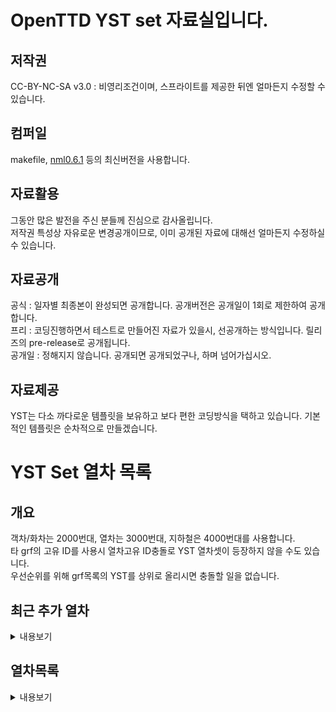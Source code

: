 # OpenTTD YST set 자료실입니다.
## 저작권
 CC-BY-NC-SA v3.0 : 비영리조건이며, 스프라이트를 제공한 뒤엔 얼마든지 수정할 수 있습니다.<br>

## 컴퍼일
makefile, [nml0.6.1](https://github.com/OpenTTD/nml) 등의 최신버전을 사용합니다.<br>

## 자료활용
그동안 많은 발전을 주신 분들께 진심으로 감사올립니다.<br>
저작권 특성상 자유로운 변경공개이므로, 이미 공개된 자료에 대해선 얼마든지 수정하실 수 있습니다.<br>

## 자료공개
공식 : 일자별 최종본이 완성되면 공개합니다. 공개버전은 공개일이 1회로 제한하여 공개합니다.<br>
프리 : 코딩진행하면서 테스트로 만들어진 자료가 있을시, 선공개하는 방식입니다. 릴리즈의 pre-release로 공개됩니다.<br>
공개일 : 정해지지 않습니다. 공개되면 공개되었구나, 하며 넘어가십시오.<br>

## 자료제공
YST는 다소 까다로운 템플릿을 보유하고 보다 편한 코딩방식을 택하고 있습니다. 기본적인 템플릿은 순차적으로 만들겠습니다.<br>

# YST Set 열차 목록
## 개요
객차/화차는 2000번대, 열차는 3000번대, 지하철은 4000번대를 사용합니다. <br>
타 grf의 고유 ID를 사용시 열차고유 ID충돌로 YST 열차셋이 등장하지 않을 수도 있습니다.<br>
우선순위를 위해 grf목록의 YST를 상위로 올리시면 충돌할 일을 없습니다.<br>

## 최근 추가 열차
<details markdown="1">
<summary>내용보기</summary>
<table>
	<thead>
		<tr>
			<th>구분</th><th>ID</th><th>열차이름</th><th>도입년도</th><th>열차속도</th><th>수송량</th>
		</tr>
	</thead>
	<tbody>
        	<tr>
			<td rowspan="4">일반열차</td>
		</tr>
		<tr>
			<td rowspan="3">3052</td>
		</tr>
		<tr>
			<td colspan="4"><img src="docs/img/YST/ITX_SM2_Red.png" alt="ITX-SM2 Red"></td>
		</tr>
		<tr>
			<td>ITX-SM2 빨강도색</td><td>2020년</td><td>181km/h</td><td>운전차량 160, 객차차량 200</td>
		</tr>
		<!-- // ITX-SM2 빨강-->
		<tr>
			<td rowspan="4">일반열차</td>
		</tr>
		<tr>
			<td rowspan="3">3052</td>
		</tr>
		<tr>
			<td colspan="4"><img src="docs/img/YST/ITX_SM2_Green.png" alt="ITX-SM2 Green"></td>
		</tr>
		<tr>
			<td>ITX-SM2 녹색도색</td><td>2020년</td><td>181km/h</td><td>운전차량 160, 객차차량 200</td>
		</tr>
		<!-- // ITX-SM2 녹색-->
		<tr>
			<td rowspan="4">일반열차</td>
		</tr>
		<tr>
			<td rowspan="3">3052</td>
		</tr>
		<tr>
			<td colspan="4"><img src="docs/img/YST/ITX_SM2_White.png" alt="ITX-SM2 White"></td>
		</tr>
		<tr>
			<td>ITX-SM2 흰색도색</td><td>2020년</td><td>181km/h</td><td>운전차량 160, 객차차량 200</td>
		</tr>
		<!-- // ITX-SM2 흰색-->
		<tr>
			<td rowspan="4">고속열차</td>
		</tr>
		<tr>
			<td rowspan="3">3053</td>
		</tr>
		<tr>
			<td colspan="4"><img src="docs/img/YST/KTX_SC2_Blue.png" alt="KTX SC2 Blue"></td>
		</tr>
		<tr>
			<td>KTX-SC2 파랑도색</td><td>2020년</td><td>362km/h</td><td>객차차량 116</td>
		</tr>
		<!-- // KTX-SC2 파랑-->
		<tr>
			<td rowspan="4">고속열차</td>
		</tr>
		<tr>
			<td rowspan="3">3053</td>
		</tr>
		<tr>
			<td colspan="4"><img src="docs/img/YST/KTX_SC2_Green.png" alt="KTX SC2 Green"></td>
		</tr>
		<tr>
			<td>KTX-SC2 녹색도색</td><td>2020년</td><td>362km/h</td><td>객차차량 116</td>
		</tr>
		<!-- // KTX-SC2 녹색-->
		<tr>
			<td rowspan="4">고속열차</td>
		</tr>
		<tr>
			<td rowspan="3">3053</td>
		</tr>
		<tr>
			<td colspan="4"><img src="docs/img/YST/KTX_SC2_White.png" alt="KTX SC2 White"></td>
		</tr>
		<tr>
			<td>KTX-SC2 흰색도색</td><td>2020년</td><td>362km/h</td><td>객차차량 116</td>
		</tr>
		<!-- // KTX-SC2 흰색-->
        <tr>
			<td rowspan="4">일반열차</td>
		</tr>
		<tr>
			<td rowspan="3">3054</td>
		</tr>
		<tr>
			<td colspan="4"><img src="docs/img/YST/NRT2_Blue.png" alt="NRT2 Blue"></td>
		</tr>
		<tr>
			<td>NRT2 파랑도색</td><td>2020년</td><td>181km/h</td><td>운전차량 160, 객차차량 116</td>
		</tr>
		<!-- // NRT2 파랑-->
        <tr>
			<td rowspan="4">일반열차</td>
		</tr>
		<tr>
			<td rowspan="3">3054</td>
		</tr>
		<tr>
			<td colspan="4"><img src="docs/img/YST/NRT2_Green.png" alt="NRT2 Green"></td>
		</tr>
		<tr>
			<td>NRT2 녹색도색</td><td>2020년</td><td>181km/h</td><td>운전차량 160, 객차차량 116</td>
		</tr>
		<!-- // NRT2 녹색-->
        <tr>
			<td rowspan="4">일반열차</td>
		</tr>
		<tr>
			<td rowspan="3">3054</td>
		</tr>
		<tr>
			<td colspan="4"><img src="docs/img/YST/NRT2_White.png" alt="NRT2 White"></td>
		</tr>
		<tr>
			<td>NRT2 흰색도색</td><td>2020년</td><td>181km/h</td><td>운전차량 160, 객차차량 116</td>
		</tr>
		<!-- // NRT2 흰색-->
</table>
</details>

## 열차목록
<details markdown="2">
<summary>내용보기</summary>
<table>
    <thead>
        <tr>
            <th>열차<th>도입</th><th>열차속도</th>
        </tr>
    </thead>
	<tbody>
		<tr>
			<td colspan="2">2001 : 1층 공통객차</td>
		</tr>
		<tr>
			<td><img src="docs/img/YST/2001.png" alt="2001"></td><td>1978</td><td></td>
		</tr>
		<!-- // 2001-->
		<tr>
			<td colspan="2">2002 : 2층 공통객차</td>
		</tr>
		<tr>
			<td><img src="docs/img/YST/2002.png" alt="2002"></td><td>2020</td><td></td>
		</tr>
		<!-- // 2002-->
		<tr>
			<td colspan="2">2003 : TGV Poste 화차</td>
		</tr>
		<tr>
			<td><img src="docs/img/YST/2003.png" alt="2003"></td><td>1978</td><td></td>
		</tr>
		<!-- // 2003-->
		<tr>
			<td colspan="2">2004 : YFX용 화차</td>
		</tr>
		<tr>
			<td><img src="docs/img/YST/2004.png" alt="2004"></td><td>2020</td><td></td>
		</tr>
		<!-- // 2004-->
		<tr>
			<td colspan="2">2005 : 평판화차</td>
		</tr>
		<tr>
			<td><img src="docs/img/YST/2005.png" alt="2005"></td><td>1967</td><td></td>
		</tr>
		<!-- // 2005-->
		<tr>
			<td colspan="2">2006 : 평판화차 - 미국형</td>
		</tr>
		<tr>
			<td><img src="docs/img/YST/2006.png" alt="2006"></td><td>1967</td><td></td>
		</tr>
		<!-- // 2006-->
		<tr>
			<td colspan="2">2007 : 평판유조 화차</td>
		</tr>
		<tr>
			<td><img src="docs/img/YST/2007.png" alt="2007"></td><td>1967</td><td></td>
		</tr>
		<!-- // 2007-->
		<tr>
			<td colspan="2">2008 : 유조차</td>
		</tr>
		<tr>
			<td></td><td>1967</td><td></td>
		</tr>
		<!-- // 2008-->
		<tr>
			<td colspan="2">2009 : YPW 1층 객차</td>
		</tr>
		<tr>
			<td>추가예정</td><td>1967</td><td></td>
		</tr>
		<!-- // 2009-->
		<tr>
			<td colspan="2">2010 : YPW 2층 객차</td>
		</tr>
		<tr>
			<td></td><td>2020</td><td></td>
		</tr>
		<!-- // 2010-->
		<tr>
			<td colspan="2">2011 : YPW 침대차</td>
		</tr>
		<tr>
			<td>추가예정</td><td>1967</td><td></td>
		</tr>
		<!-- // 2011-->
		<tr>
			<td colspan="2">2012 : YPW 발전차</td>
		</tr>
		<tr>
			<td></td><td>1967</td><td></td>
		</tr>
		<!-- // 2012-->
		<tr>
			<td colspan="2">2013 : YPW 수화물차</td>
		</tr>
		<tr>
			<td>추가예정</td><td>1967</td><td></td>
		</tr>
		<!-- // 2013-->
		<tr>
			<td colspan="2">2014 : (예정) 무궁화 2층객차</td>
		</tr>
		<tr>
			<td></td><td>2020</td><td></td>
		</tr>
		<!-- // 2014-->
		<tr>
			<td colspan="2">3001 : AGV</td>
		</tr>
		<tr>
			<td>추가예정</td><td>2012</td><td>362km/h<td></td>
		</tr>
		<!-- // 3001-->
		<tr>
			<td colspan="2">3002 : AGV Cool</td>
		</tr>
		<tr>
			<td></td><td>2020</td><td>430km/h<td></td>
		</tr>
		<!-- // 3002-->
		<tr>
			<td colspan="2">3003 : AVE</td>
		</tr>
		<tr>
			<td></td><td>2012</td><td>362km/h<td></td>
		</tr>
		<!-- // 3003-->
		<tr>
			<td colspan="2">3004 : AVE Velaro</td>
		</tr>
		<tr>
			<td></td><td>2006</td><td>362km/h<td></td>
		</tr>
		<!-- // 3004-->
		<tr>
			<td colspan="2">3005 : BB15048</td>
		</tr>
		<tr>
			<td></td><td>1971</td><td>181km/h<td></td>
		</tr>
		<!-- // 3005-->
		<tr>
			<td colspan="2">3006 : CRH1</td>
		</tr>
		<tr>
			<td></td><td>2007</td><td>260km/h<td></td>
		</tr>
		<!-- // 3006-->
		<tr>
			<td colspan="2">3007 : CRH3</td>
		</tr>
		<tr>
			<td></td><td>2017</td><td>362km/h<td></td>
		</tr>
		<!-- // 3007-->
		<tr>
			<td colspan="2">3008 : CRH362A</td>
		</tr>
		<tr>
			<td></td><td>2017</td><td>362km/h<td></td>
		</tr>
		<!-- // 3008-->
		<tr>
			<td colspan="2">3009 : CRH430A</td>
		</tr>
		<tr>
			<td></td><td>2017</td><td>430km/h<td></td>
		</tr>
		<!-- // 3009-->
		<tr>
			<td colspan="2">3010 : CRH600A-Test</td>
		</tr>
		<tr>
			<td></td><td>2017</td><td>600km/h<td></td>
		</tr>
		<!-- // 3010-->
		<tr>
			<td colspan="2">3011 : CRV600</td>
		</tr>
		<tr>
			<td></td><td>2012</td><td>600km/h<td></td>
		</tr>
		<!-- // 3011-->
		<tr>
			<td colspan="2">3012 : Dr. Yellow</td>
		</tr>
		<tr>
			<td></td><td>2007</td><td>600km/h<td></td>
		</tr>
		<!-- // 3012-->
		<tr>
			<td colspan="2">3013 : E300</td>
		</tr>
		<tr>
			<td></td><td>1992</td><td>362km/h<td></td>
		</tr>
		<!-- // 3013-->
		<tr>
			<td colspan="2">3014 : E320</td>
		</tr>
		<tr>
			<td></td><td>2014</td><td>362km/h<td></td>
		</tr>
		<!-- // 3014-->
		<tr>
			<td colspan="2">3015 : EMU260</td>
		</tr>
		<tr>
			<td></td><td>2020</td><td>260km/h<td></td>
		</tr>
		<!-- // 3015-->
		<tr>
			<td colspan="2">3016 : Glory 600</td>
		</tr>
		<tr>
			<td></td><td>2020</td><td>600km/h<td></td>
		</tr>
		<!-- // 3016-->
		<tr>
			<td colspan="2">3017 : GT26CW</td>
		</tr>
		<tr>
			<td></td><td>1967</td><td>181km/h<td></td>
		</tr>
		<!-- // 3017-->
		<tr>
			<td colspan="2">3018 : HEMU-430</td>
		</tr>
		<tr>
			<td></td><td>2007</td><td>430km/h<td></td>
		</tr>
		<!-- // 3018-->
		<tr>
			<td colspan="2">3019 : HMX</td>
		</tr>
		<tr>
			<td></td><td>2020</td><td>260km/h<td></td>
		</tr>
		<!-- // 3019-->
		<tr>
			<td colspan="2">3020 : ICE-SP</td>
		</tr>
		<tr>
			<td></td><td>2020</td><td>362km/h<td></td>
		</tr>
		<!-- // 3020-->
		<tr>
			<td colspan="2">3021 : ICE3</td>
		</tr>
		<tr>
			<td></td><td>1997</td><td>362km/h<td></td>
		</tr>
		<!-- // 3021-->
		<tr>
			<td colspan="2">3022 : KTX-N</td>
		</tr>
		<tr>
			<td></td><td>2020</td><td>362km/h<td></td>
		</tr>
		<!-- // 3022-->
		<tr>
			<td colspan="2">3023 : NJ2</td>
		</tr>
		<tr>
			<td></td><td>2006</td><td>181km/h<td></td>
		</tr>
		<!-- // 3023-->
		<tr>
			<td colspan="2">3024 : NKX</td>
		</tr>
		<tr>
			<td></td><td>2020</td><td>181km/h<td></td>
		</tr>
		<!-- // 3024-->
		<tr>
			<td colspan="2">3025 : 신칸센 500계</td>
		</tr>
		<tr>
			<td></td><td>1996</td><td>362km/h<td></td>
		</tr>
		<!-- // 3025-->
		<tr>
			<td colspan="2">3026 : 신칸센 500계 Cool</td>
		</tr>
		<tr>
			<td></td><td>2020</td><td>430km/h<td></td>
		</tr>
		<!-- // 3026-->
		<tr>
			<td colspan="2">3027 : 신칸센 500계 SP</td>
		</tr>
		<tr>
			<td></td><td>2020</td><td>430km/h<td></td>
		</tr>
		<!-- // 3027-->
		<tr>
			<td colspan="2">3028 : 신칸센 800계</td>
		</tr>
		<tr>
			<td></td><td>1996</td><td>260km/h<td></td>
		</tr>
		<!-- // 3028-->
		<tr>
			<td colspan="2">3029 : 신칸센 E5</td>
		</tr>
		<tr>
			<td></td><td>2011</td><td>362km/h<td></td>
		</tr>
		<!-- // 3029-->
		<tr>
			<td colspan="2">3030 : 신칸센 E6</td>
		</tr>
		<tr>
			<td></td><td>2011</td><td>362km/h<td></td>
		</tr>
		<!-- // 3030-->
		<tr>
			<td colspan="2">3031 : 신칸센 E7</td>
		</tr>
		<tr>
			<td></td><td>2014</td><td>362km/h<td></td>
		</tr>
		<!-- // 3031-->
		<tr>
			<td colspan="2">3032 : 신칸센 N700</td>
		</tr>
		<tr>
			<td></td><td>2007</td><td>362km/h<td></td>
		</tr>
		<!-- // 3032-->
		<tr>
			<td colspan="2">3033 : TAE</td>
		</tr>
		<tr>
			<td></td><td>2020</td><td>181km/h<td></td>
		</tr>
		<!-- // 3033-->
		<tr>
			<td colspan="2">3033 : TAE</td>
		</tr>
		<tr>
			<td></td><td>2020</td><td>260km/h<td></td>
		</tr>
		<!-- // 3033-->
		<tr>
			<td colspan="2">3034 : Talgo250</td>
		</tr>
		<tr>
			<td></td><td>2012</td><td>260km/h<td></td>
		</tr>
		<!-- // 3034-->
		<tr>
			<td colspan="2">3035 : TGV Duplex</td>
		</tr>
		<tr>
			<td></td><td>1994</td><td>362km/h<td></td>
		</tr>
		<!-- // 3035-->
		<tr>
			<td colspan="2">3036 : TGV Old</td>
		</tr>
		<tr>
			<td></td><td>1978</td><td>362km/h<td></td>
		</tr>
		<!-- // 3036-->
		<tr>
			<td colspan="2">3037 : TGV Old Duplex</td>
		</tr>
		<tr>
			<td></td><td>1994</td><td>362km/h<td></td>
		</tr>
		<!-- // 3037-->
		<tr>
			<td colspan="2">3038 : TGV Old Pos</td>
		</tr>
		<tr>
			<td></td><td>1978</td><td>362km/h<td></td>
		</tr>
		<!-- // 3038-->
		<tr>
			<td colspan="2">3039 : TGV Old Poste</td>
		</tr>
		<tr>
			<td></td><td>1978</td><td>362km/h<td></td>
		</tr>
		<!-- // 3039-->
		<tr>
			<td colspan="2">3040 : TGV Ouigo</td>
		</tr>
		<tr>
			<td></td><td>2013</td><td>362km/h<td></td>
		</tr>
		<!-- // 3040-->
		<tr>
			<td colspan="2">3041 : TGV Pos</td>
		</tr>
		<tr>
			<td></td><td>2006</td><td>362km/h<td></td>
		</tr>
		<!-- // 3041-->
		<tr>
			<td colspan="2">3042 : TGV Pos Poste</td>
		</tr>
		<tr>
			<td></td><td>2006</td><td>362km/h<td></td>
		</tr>
		<!-- // 3042-->
		<tr>
			<td colspan="2">3043 : THRS</td>
		</tr>
		<tr>
			<td></td><td>2007</td><td>362km/h<td></td>
		</tr>
		<!-- // 3043-->
		<tr>
			<td colspan="2">3044 : VTX</td>
		</tr>
		<tr>
			<td></td><td>2020</td><td>600km/h<td></td>
		</tr>
		<!-- // 3044-->
		<tr>
			<td colspan="2">3045 : YFX</td>
		</tr>
		<tr>
			<td></td><td>2020</td><td>600km/h<td></td>
		</tr>
		<!-- // 3045-->
		<tr>
			<td colspan="2">3046 : YTX</td>
		</tr>
		<tr>
			<td></td><td>2020</td><td>362km/h<td></td>
		</tr>
		<!-- // 3046-->
		<tr>
			<td colspan="2">3047 : ZEFIRO380</td>
		</tr>
		<tr>
			<td></td><td>2014</td><td>380km/h<td></td>
		</tr>
		<!-- // 3047-->
		<tr>
			<td colspan="2">3048 : ZEFIRO380 Black</td>
		</tr>
		<tr>
			<td></td><td>2020</td><td>600km/h<td></td>
		</tr>
		<!-- // 3048-->
		<tr>
			<td colspan="2">3049 : ZEFIRO380 Cool</td>
		</tr>
		<tr>
			<td></td><td>2020</td><td>430km/h<td></td>
		</tr>
		<!-- // 3049-->
		<tr>
			<td colspan="2">3050 : EMU362</td>
		</tr>
		<tr>
			<td></td><td>2020</td><td>362km/h<td></td>
		</tr>
		<!-- // 3050-->
		<tr>
			<td colspan="2">3051 : EMU180</td>
		</tr>
		<tr>
			<td></td><td>2023</td><td>181km/h<td></td>
		</tr>
		<!-- // 3051-->
		<tr>
			<td colspan="2">3052 : ITX-SM2</td>
		</tr>
		<tr>
			<td></td><td>2020</td><td>181km/h<td></td>
		</tr>
		<!-- // 3052-->
		<tr>
			<td colspan="2">3053 : KTX-SC2</td>
		</tr>
		<tr>
			<td></td><td>2020</td><td>362km/h<td></td>
		</tr>
		<!-- // 3053-->
		<tr>
			<td colspan="2">3054 : NRT2</td>
		</tr>
		<tr>
			<td></td><td>2020</td><td>181km/h<td></td>
		</tr>
		<!-- // 3054-->
		<tr>
			<td colspan="2">4001 : MTR AD Tranz CAF A형</td>
		</tr>
		<tr>
			<td><img src="docs/img/YST/4001.png" alt="4001"></td><td>1979</td><td>120km/h</td>
		</tr>
		<!-- // 4001-->
		<tr>
			<td colspan="2">4002 : MTR 메트로카멜 교류형 전동차</td>
		</tr>
		<tr>
			<td><img src="docs/img/YST/4002.png" alt="4002"></td><td>1979</td><td>120km/h</td>
		</tr>
		<!-- // 4002-->
		<tr>
			<td colspan="2">4003 : MTR 메트로카멜 직류형 전동차</td>
		</tr>
		<tr>
			<td><img src="docs/img/YST/4003.png" alt="4003"></td><td>1979</td><td>120km/h</td>
		</tr>
		<!-- // 4003-->
		<tr>
			<td colspan="2">4004 : MTR CNR 창춘 전동차</td>
		</tr>
		<tr>
			<td><img src="docs/img/YST/4004.png" alt="4004"></td><td>1979</td><td>120km/h</td>
		</tr>
		<!-- // 4004-->
		<tr>
			<td colspan="2">4005 : MTR CRRC 전동차</td>
		</tr>
		<tr>
			<td><img src="docs/img/YST/4005.png" alt="4005"></td><td>1979</td><td>120km/h</td>
		</tr>
		<!-- // 4005-->
		<tr>
			<td colspan="2">4006 : MTR 현대로템 미쓰비시 전동차</td>
		</tr>
		<tr>
			<td><img src="docs/img/YST/4006.png" alt="4006"></td><td>1979</td><td>120km/h</td>
		</tr>
		<!-- // 4006-->
		<tr>
			<td colspan="2">4007 : MTR 현대로템 R형 전동차</td>
		</tr>
		<tr>
			<td><img src="docs/img/YST/4007.png" alt="4007"></td><td>1979</td><td>120km/h</td>
		</tr>
		<!-- // 4007-->
		<tr>
			<td colspan="2">4008 : MTR IKK SP 1900</td>
		</tr>
		<tr>
			<td><img src="docs/img/YST/4008.png" alt="4008"></td><td>1979</td><td>120km/h</td>
		</tr>
		<!-- // 4008-->
		<tr>
			<td colspan="2">4009 : YMT 100</td>
		</tr>
		<tr>
			<td><img src="docs/img/YST/4009.png" alt="4009"></td><td>2020</td><td>120km/h</td>
		</tr>
		<!-- // 4009-->
		<tr>
			<td colspan="2">4010 : YMT 200</td>
		</tr>
		<tr>
			<td><img src="docs/img/YST/4010.png" alt="4010"></td><td>2020</td><td>120km/h</td>
		</tr>
		<!-- // 4010-->
	</tbody>
</table>
</details>